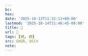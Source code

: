 ```yaml
---
bc:
hex:
date: '2025-10-13T11:32:11+08:00'
lastmod: '2025-10-14T21:46:45-08:00'
title: 󰬂
url: 󰬂
tags: [䞞, 䞞]
src: GHZR, DCCV
note:
---
```

